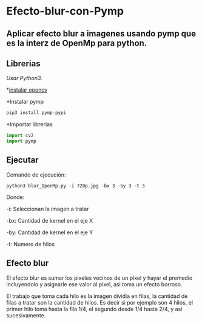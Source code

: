 # Efecto-blur-con-Pymp
## Aplicar efecto blur a imagenes usando pymp que es la interz de OpenMp para python.

## Librerias
*Usar Python3.*


*[instalar opencv](https://docs.opencv.org/2.4/doc/tutorials/introduction/linux_install/linux_install.html)

*Instalar pymp

```python
pip3 install pymp-pypi
```


*Importar librerias


```python
import cv2
import pymp
```

## Ejecutar
Comando de ejecución:


```
python3 blur_OpenMp.py -i 720p.jpg -bx 3 -by 3 -t 3
```
Donde:


-i: Seleccionan la imagen a tratar


-bx: Cantidad de kernel en el eje X


-by: Cantidad de kernel en el eje Y


-t: Numero de hilos




## Efecto blur 

El efecto blur es sumar los pixeles vecinos de un pixel y hayar el premedio incluyendolo y asignarle ese valor al pixel, asi toma un efecto borroso.

El trabajo que toma cada hilo es la imagen dividia en filas, la cantidad de filas a tratar son la cantidad de hilos. Es decir si por ejemplo son 4 hilos, el primer hilo toma hasta la fila 1/4, el segundo desde 1/4 hasta 2/4, y asi sucesivamente.


